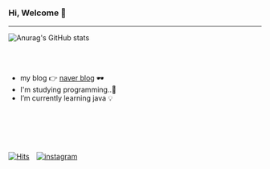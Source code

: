 
### Hi, Welcome  🤍 
---
![Anurag's GitHub stats](https://github-readme-stats.vercel.app/api?username=kimyewon97&show_icons=true&theme=radical)

<br>
<br>

- my blog 👉 [naver blog](https://blog.naver.com/jkvswy57) 🕶️
- I'm studying programming..💪
- I’m currently learning java 💡
<br>
<br>  
<br>  
<br>

[![Hits](https://hits.seeyoufarm.com/api/count/incr/badge.svg?url=https%3A%2F%2Fgithub.com%2Fkimyewon97&count_bg=%23CD0798&title_bg=%23000000&icon=&icon_color=%23E7E7E7&title=hits&edge_flat=false)](https://hits.seeyoufarm.com)　[![instagram](https://img.shields.io/badge/Instagram-414141?style=for-the-badge&logo=instagram&logoColor=white)](https://www.instagram.com/_kyvv._/)

